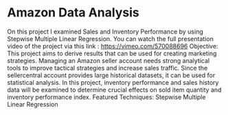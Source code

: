 # Amazon Data Analysis
On this project I examined Sales and Inventory Performance by using Stepwise Multiple Linear Regression.
You can watch the full presentation video of the project via this link : https://vimeo.com/570088696
Objective:
This project aims to derive results that can be used for creating marketing strategies. 
Managing an Amazon seller account needs strong analytical tools to improve tactical strategies and increase sales traffic. Since the sellercentral account provides large historical datasets, it can be used for statistical analysis. In this project, inventory performance and sales history data will be examined to determine crucial effects on sold item quantity and inventory performance index.
Featured Techniques:
Stepwise Multiple Linear Regression

